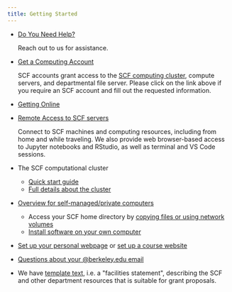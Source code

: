 ```yaml
---
title: Getting Started
---
```

- [Do You Need Help?](./contact-us.md)

  Reach out to us for assistance.

- [Get a Computing Account](./computing-accounts.md)

  SCF accounts grant access to the
  [SCF computing cluster](./computing/servers/cluster.md), compute servers, and
  departmental file server. Please click on the link above if you require
  an SCF account and fill out the requested information.

- [Getting Online](./access/networking.md)

- [Remote Access to SCF servers](./access.md)

  Connect to SCF machines and computing resources, including from home
  and while traveling. We also provide web browser-based access to
  Jupyter notebooks and RStudio, as well as terminal and VS Code
  sessions.

- The SCF computational cluster
  - [Quick start guide](./servers/cluster/quick-start.md)
  - [Full details about the cluster](./servers/cluster.md)

- [Overview for self-managed/private computers](./kb/what-services-are-provided-self-maintained-computers.md)
  - Access your SCF home directory by
    [copying files or using network volumes](./access/copying-files.md)
  - [Install software on your own computer](./software.md)

- [Set up your personal webpage](./kb/how-do-i-set-and-use-my-personal-website.md) or
  [set up a course website](./kb/course-website.md)

- [Questions about your \@berkeley.edu email](https://bconnected.berkeley.edu/account-information)

- We have [template text](https://statistics.berkeley.edu/support/facilities),
i.e. a "facilities statement", describing the SCF and other department
resources that is suitable for grant proposals.

